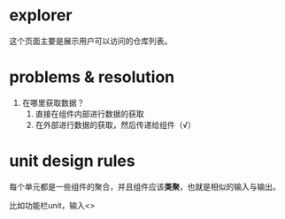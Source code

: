 # explorer

这个页面主要是展示用户可以访问的仓库列表。


# problems & resolution

1. 在哪里获取数据？
    1. 直接在组件内部进行数据的获取
    2. 在外部进行数据的获取，然后传递给组件（√）

# unit design rules

每个单元都是一些组件的聚合，并且组件应该**类聚**，也就是相似的输入与输出。

比如功能栏unit，输入<>